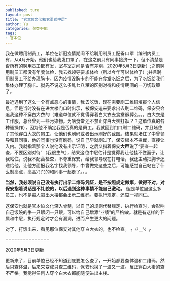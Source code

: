 ```yaml
---
published: ture
layout: post
title: "官本位文化和玄勇式中层"
author: Yu
categories: 聚类不能
tags:
- 官本位
---
```



我在做聘用制员工，单位在新冠疫情期间不给聘用制员工配备口罩（编制内员工有，从4月开始，他们也给我发口罩了，在这之前只有同事接济一下，但不清楚是否所有的聘用员工都有发，室与室之间是否有差别，2020年5月3日更新）;之前聘用制员工都没有年度体检，我去找领导要求体检（所以今年可以体检了）;并且聘用制员工不给办理胸卡，因为疫情没胸卡的不能在食堂吃饭之后，为了吃饭给我们集体办理了胸卡。就先不说这么多乱七八糟的区别对待和疫情期间的一刀切政策了。

最近遇到了这么一个有点恶心的事情，我去吃饭，现在需要刷二维码填报个人信息，但是当时没有在进大楼门口时出示，被保安追来要求出去刷二维码，保安只会追我这种不穿白大衣的（难道单位就不觉得穿着白大衣去食堂很葬么。。。白大衣是工作服，总会曾到一些污染物。为啥食堂还不禁止穿白大衣打饭？？这单位真的各种骚操作），因为他不确定我是否真的是员工。我就回到门口刷二维码，并且堵住了其他穿白大衣的员工，让他们也刷码或者出示刷好的截图。结果就堵住了中曾领导和其同事，他的同事也没有刷码，说自己早就刷过了，保安根本不拦截，直接让入内。我就指着那个人说他没有出示证明，之后又指着保安**大声**说了“要查一起查，不要区别对待”（我很生气），结果这位中层估计是觉得我让他挂不住面子，让我站住，说我不配合检查，不尊重保安，给我领导现在打电话，我还主动把胸卡还递给他，让他方面报我名字找我领导，中曾做完这些之后，可能感觉自己站在了什么制高点，高高兴兴的和同事一起走了。。。

**当然，我必须说自己没有执行出示二维码凭证，是不按照规定做事，做得不对，对保安指着说话是不礼貌的，以后遇到这种事情不能自己激动。** 但是单位里这么多员工，也不是每人进出大楼都会出示二维码。要执行规定，还应一视同仁。

这保安也就是官本位文化深入骨髓，以自己的规则代替规定，执行检查时，会影响自己饭碗的争一只眼闭一只眼，可以给自己增添“业绩”的严格做。就是有这样的下属和中层，执行规定时才会有漏洞，进而产生更大的问题。

对了，打饭出来，看见那位保安对其他穿白大衣的，也不检查。 <code>╮（╯＿╰）╭</code>

===============

2020年5月3日更新

更新来了，目前单位已经不知道到底要怎么查了，一开始都要查体温和二维码，然后只查体温，后来又变成只查二维码，保安也换了一波又一波。反正穿白大褂的查不严格。我觉得任何人穿个白大衣都能随便进出主楼。
